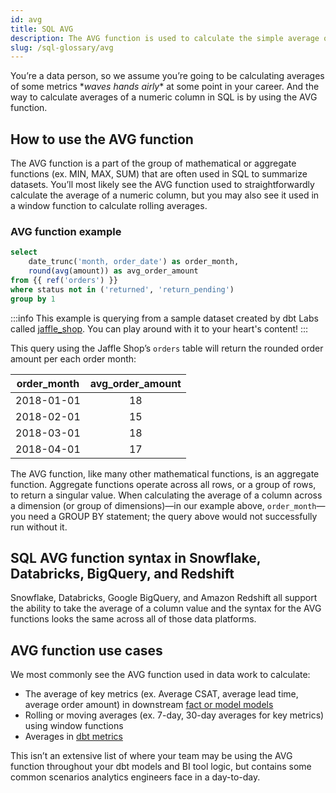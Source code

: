```yaml
---
id: avg
title: SQL AVG
description: The AVG function is used to calculate the simple average of a numeric column, but you may also see it used in a window function to calculate rolling averages.
slug: /sql-glossary/avg
---
```


<head>
    <title>Working with the SQL AVG function</title>
</head>

You’re a data person, so we assume you’re going to be calculating averages of some metrics \**waves hands airly*\* at some point in your career. And the way to calculate averages of a numeric column in SQL is by using the AVG function.

## How to use the AVG function

The AVG function is a part of the group of mathematical or aggregate functions (ex. MIN, MAX, SUM) that are often used in SQL to summarize datasets. You’ll most likely see the AVG function used to straightforwardly calculate the average of a numeric column, but you may also see it used in a window function to calculate rolling averages.

### AVG function example

```sql
select
	date_trunc('month, order_date') as order_month,
	round(avg(amount)) as avg_order_amount
from {{ ref('orders') }}
where status not in ('returned', 'return_pending')
group by 1
```

:::info
This example is querying from a sample dataset created by dbt Labs called [jaffle_shop](https://github.com/dbt-labs/jaffle_shop). You can play around with it to your heart's content!
:::

This query using the Jaffle Shop’s `orders` table will return the rounded order amount per each order month:

| order_month | avg_order_amount |
|:---:|:---:|
| 2018-01-01 | 18 |
| 2018-02-01 | 15 |
| 2018-03-01 | 18 |
| 2018-04-01 | 17 |

The AVG function, like many other mathematical functions, is an aggregate function. Aggregate functions operate across all rows, or a group of rows, to return a singular value. When calculating the average of a column across a dimension (or group of dimensions)—in our example above, `order_month`—you need a GROUP BY statement; the query above would not successfully run without it.

## SQL AVG function syntax in Snowflake, Databricks, BigQuery, and Redshift

Snowflake, Databricks, Google BigQuery, and Amazon Redshift all support the ability to take the average of a column value and the syntax for the AVG functions looks the same across all of those data platforms.

## AVG function use cases

We most commonly see the AVG function used in data work to calculate:
- The average of key metrics (ex. Average CSAT, average lead time, average order amount) in downstream [fact or model models](https://docs.getdbt.com/guides/best-practices/how-we-structure/4-marts)
- Rolling or moving averages (ex. 7-day, 30-day averages for key metrics) using window functions
- Averages in [dbt metrics](https://docs.getdbt.com/docs/build/metrics)

This isn’t an extensive list of where your team may be using the AVG function throughout your dbt models and BI tool logic, but contains some common scenarios analytics engineers face in a day-to-day.